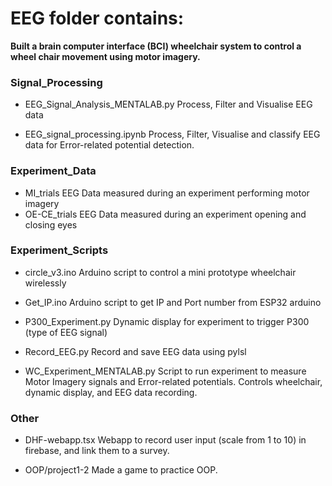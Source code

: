# EEG folder contains:

__Built a brain computer interface (BCI) wheelchair system to control a wheel chair movement using motor imagery.__

### Signal_Processing
- EEG_Signal_Analysis_MENTALAB.py
  Process, Filter and Visualise EEG data

- EEG_signal_processing.ipynb
  Process, Filter, Visualise and classify EEG data for Error-related potential detection.
  
### Experiment_Data
- MI_trials
  EEG Data measured during an experiment performing motor imagery
- OE-CE_trials
  EEG Data measured during an experiment opening and closing eyes

### Experiment_Scripts
- circle_v3.ino
  Arduino script to control a mini prototype wheelchair wirelessly

- Get_IP.ino
  Arduino script to get IP and Port number from ESP32 arduino

- P300_Experiment.py
  Dynamic display for experiment to trigger P300 (type of EEG signal)

- Record_EEG.py
  Record and save EEG data using pylsl

- WC_Experiment_MENTALAB.py
  Script to run experiment to measure Motor Imagery signals and Error-related potentials. Controls wheelchair, dynamic display, and EEG data recording.

  
### Other

- DHF-webapp.tsx
  Webapp to record user input (scale from 1 to 10) in firebase, and link them to a survey. 

- OOP/project1-2
  Made a game to practice OOP.


